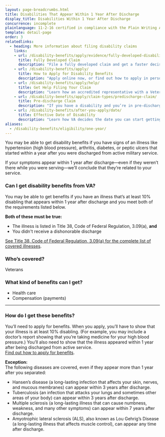 ```yaml
---
layout: page-breadcrumbs.html
title: Disabilities That Appear Within 1 Year After Discharge
display_title: Disabilities Within 1 Year After Discharge
concurrence: incomplete
plainlanguage: 11-2-16 certified in compliance with the Plain Writing Act
template: detail-page
order: 3
relatedlinks:
  - heading: More information about filing disability claims
    links:
    - url: /disability-benefits/apply/evidence/fully-developed-disability-claims/
      title: Fully Developed Claim
      description: "File a fully developed claim and get a faster decision on your disability benefits claim."
    - url: /disability-benefits/apply/
      title: How to Apply for Disability Benefits
      description: "Apply online now, or find out how to apply in person, by mail, or with the help of a trained professional."
    - url: /disability-benefits/apply/help/
      title: Get Help Filing Your Claim
      description: "Learn how an accredited representative with a Veterans Service Organization can help you file a disability claim."
    - url: /disability-benefits/apply/claim-types/predischarge-claim/
      title: Pre-discharge Claim
      description: "If you have a disability and you’re in pre-discharge status right now, you can file a pre-discharge disability claim 180 to 90 days before you leave the military."
    - url: /disability-benefits/after-you-apply/date/
      title: Effective Date of Disability
      description: "Learn how VA decides the date you can start getting your disability benefits."
aliases:
  - /disability-benefits/eligibility/one-year/
---
```


<div class="va-introtext">

You may be able to get disability benefits if you have signs of an illness like hypertension (high blood pressure), arthritis, diabetes, or peptic ulcers that started within a year after you were discharged from active military service.


If your symptoms appear within 1 year after discharge—even if they weren’t there while you were serving—we’ll conclude that they’re related to your service. <br>

</div>

<div class="feature" markdown="1">

### Can I get disability benefits from VA?

You may be able to get benefits if you have an illness that’s at least 10% disabling that appears within 1 year after discharge and you meet both of the requirements listed below.

**Both of these must be true:**
  -	The illness is listed in Title 38, Code of Federal Regulation, 3.09(a), **and**
  -	You didn't receive a dishonorable discharge <br>

[See Title 38, Code of Federal Regulation, 3.09(a) for the complete list of covered illnesses](https://www.benefits.va.gov/warms/docs/regs/38CFR/BOOKB/PART3/S3_309.doc). <br>


### Who’s covered?
Veterans
</div>

### What kind of benefits can I get?

-	Health care
- Compensation (payments)

-----

### How do I get these benefits?

You’ll need to apply for benefits. When you apply, you’ll have to show that your illness is at least 10% disabling. (For example, you may include a doctor’s report showing that you’re taking medicine for your high blood pressure.) You’ll also need to show that the illness appeared within 1 year after being discharged from active service. <br>
[Find out how to apply for benefits](/disability-benefits/apply/).

**Exception:**<br>
The following diseases are covered, even if they appear more than 1 year after you separated:


-	Hansen&#8217;s disease (a long-lasting infection that affects your skin, nerves, and mucous membranes) can appear within 3 years after discharge.
-	Tuberculosis (an infection that attacks your lungs and sometimes other areas of your body) can appear within 3 years after discharge.
-	Multiple sclerosis (a long-lasting illness that can cause numbness, weakness, and many other symptoms) can appear within 7 years after discharge.
-	Amyotrophic lateral sclerosis (ALS), also known as Lou Gehrig’s Disease (a long-lasting illness that affects muscle control), can appear any time after discharge.

